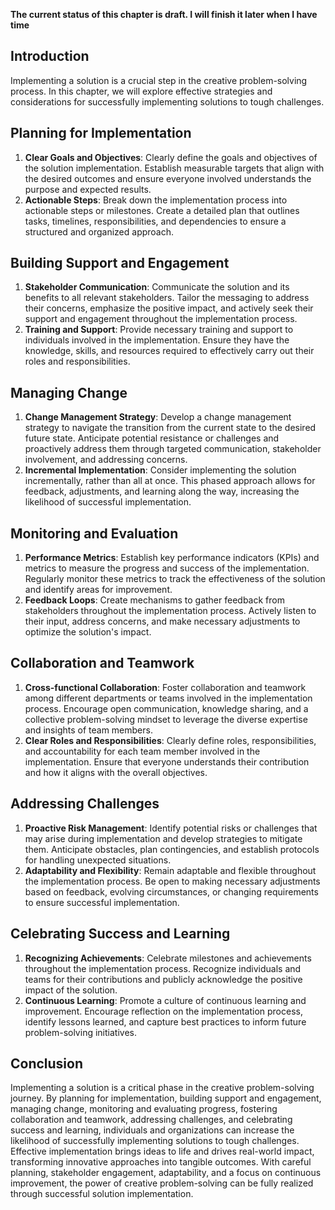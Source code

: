 **The current status of this chapter is draft. I will finish it later when I have time**

Introduction
------------

Implementing a solution is a crucial step in the creative problem-solving process. In this chapter, we will explore effective strategies and considerations for successfully implementing solutions to tough challenges.

Planning for Implementation
---------------------------

1. **Clear Goals and Objectives**: Clearly define the goals and objectives of the solution implementation. Establish measurable targets that align with the desired outcomes and ensure everyone involved understands the purpose and expected results.
2. **Actionable Steps**: Break down the implementation process into actionable steps or milestones. Create a detailed plan that outlines tasks, timelines, responsibilities, and dependencies to ensure a structured and organized approach.

Building Support and Engagement
-------------------------------

1. **Stakeholder Communication**: Communicate the solution and its benefits to all relevant stakeholders. Tailor the messaging to address their concerns, emphasize the positive impact, and actively seek their support and engagement throughout the implementation process.
2. **Training and Support**: Provide necessary training and support to individuals involved in the implementation. Ensure they have the knowledge, skills, and resources required to effectively carry out their roles and responsibilities.

Managing Change
---------------

1. **Change Management Strategy**: Develop a change management strategy to navigate the transition from the current state to the desired future state. Anticipate potential resistance or challenges and proactively address them through targeted communication, stakeholder involvement, and addressing concerns.
2. **Incremental Implementation**: Consider implementing the solution incrementally, rather than all at once. This phased approach allows for feedback, adjustments, and learning along the way, increasing the likelihood of successful implementation.

Monitoring and Evaluation
-------------------------

1. **Performance Metrics**: Establish key performance indicators (KPIs) and metrics to measure the progress and success of the implementation. Regularly monitor these metrics to track the effectiveness of the solution and identify areas for improvement.
2. **Feedback Loops**: Create mechanisms to gather feedback from stakeholders throughout the implementation process. Actively listen to their input, address concerns, and make necessary adjustments to optimize the solution's impact.

Collaboration and Teamwork
--------------------------

1. **Cross-functional Collaboration**: Foster collaboration and teamwork among different departments or teams involved in the implementation process. Encourage open communication, knowledge sharing, and a collective problem-solving mindset to leverage the diverse expertise and insights of team members.
2. **Clear Roles and Responsibilities**: Clearly define roles, responsibilities, and accountability for each team member involved in the implementation. Ensure that everyone understands their contribution and how it aligns with the overall objectives.

Addressing Challenges
---------------------

1. **Proactive Risk Management**: Identify potential risks or challenges that may arise during implementation and develop strategies to mitigate them. Anticipate obstacles, plan contingencies, and establish protocols for handling unexpected situations.
2. **Adaptability and Flexibility**: Remain adaptable and flexible throughout the implementation process. Be open to making necessary adjustments based on feedback, evolving circumstances, or changing requirements to ensure successful implementation.

Celebrating Success and Learning
--------------------------------

1. **Recognizing Achievements**: Celebrate milestones and achievements throughout the implementation process. Recognize individuals and teams for their contributions and publicly acknowledge the positive impact of the solution.
2. **Continuous Learning**: Promote a culture of continuous learning and improvement. Encourage reflection on the implementation process, identify lessons learned, and capture best practices to inform future problem-solving initiatives.

Conclusion
----------

Implementing a solution is a critical phase in the creative problem-solving journey. By planning for implementation, building support and engagement, managing change, monitoring and evaluating progress, fostering collaboration and teamwork, addressing challenges, and celebrating success and learning, individuals and organizations can increase the likelihood of successfully implementing solutions to tough challenges. Effective implementation brings ideas to life and drives real-world impact, transforming innovative approaches into tangible outcomes. With careful planning, stakeholder engagement, adaptability, and a focus on continuous improvement, the power of creative problem-solving can be fully realized through successful solution implementation.
